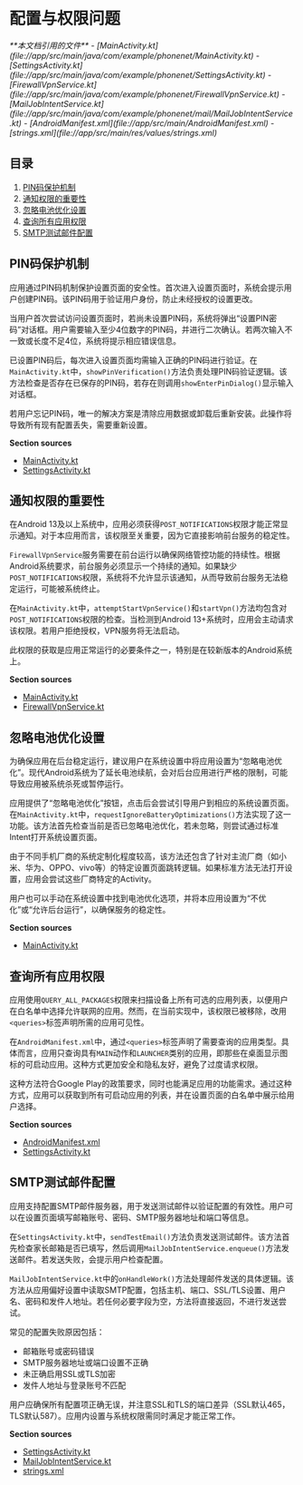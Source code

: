 # 配置与权限问题

<cite>
**本文档引用的文件**   
- [MainActivity.kt](file://app/src/main/java/com/example/phonenet/MainActivity.kt)
- [SettingsActivity.kt](file://app/src/main/java/com/example/phonenet/SettingsActivity.kt)
- [FirewallVpnService.kt](file://app/src/main/java/com/example/phonenet/FirewallVpnService.kt)
- [MailJobIntentService.kt](file://app/src/main/java/com/example/phonenet/mail/MailJobIntentService.kt)
- [AndroidManifest.xml](file://app/src/main/AndroidManifest.xml)
- [strings.xml](file://app/src/main/res/values/strings.xml)
</cite>

## 目录
1. [PIN码保护机制](#pin码保护机制)
2. [通知权限的重要性](#通知权限的重要性)
3. [忽略电池优化设置](#忽略电池优化设置)
4. [查询所有应用权限](#查询所有应用权限)
5. [SMTP测试邮件配置](#smtp测试邮件配置)

## PIN码保护机制

应用通过PIN码机制保护设置页面的安全性。首次进入设置页面时，系统会提示用户创建PIN码。该PIN码用于验证用户身份，防止未经授权的设置更改。

当用户首次尝试访问设置页面时，若尚未设置PIN码，系统将弹出“设置PIN密码”对话框。用户需要输入至少4位数字的PIN码，并进行二次确认。若两次输入不一致或长度不足4位，系统将提示相应错误信息。

已设置PIN码后，每次进入设置页面均需输入正确的PIN码进行验证。在`MainActivity.kt`中，`showPinVerification()`方法负责处理PIN码验证逻辑。该方法检查是否存在已保存的PIN码，若存在则调用`showEnterPinDialog()`显示输入对话框。

若用户忘记PIN码，唯一的解决方案是清除应用数据或卸载后重新安装。此操作将导致所有现有配置丢失，需要重新设置。

**Section sources**
- [MainActivity.kt](file://app/src/main/java/com/example/phonenet/MainActivity.kt#L170-L202)
- [SettingsActivity.kt](file://app/src/main/java/com/example/phonenet/SettingsActivity.kt#L130-L181)

## 通知权限的重要性

在Android 13及以上系统中，应用必须获得`POST_NOTIFICATIONS`权限才能正常显示通知。对于本应用而言，该权限至关重要，因为它直接影响前台服务的稳定性。

`FirewallVpnService`服务需要在前台运行以确保网络管控功能的持续性。根据Android系统要求，前台服务必须显示一个持续的通知。如果缺少`POST_NOTIFICATIONS`权限，系统将不允许显示该通知，从而导致前台服务无法稳定运行，可能被系统终止。

在`MainActivity.kt`中，`attemptStartVpnService()`和`startVpn()`方法均包含对`POST_NOTIFICATIONS`权限的检查。当检测到Android 13+系统时，应用会主动请求该权限。若用户拒绝授权，VPN服务将无法启动。

此权限的获取是应用正常运行的必要条件之一，特别是在较新版本的Android系统上。

**Section sources**
- [MainActivity.kt](file://app/src/main/java/com/example/phonenet/MainActivity.kt#L82-L85)
- [FirewallVpnService.kt](file://app/src/main/java/com/example/phonenet/FirewallVpnService.kt#L319-L359)

## 忽略电池优化设置

为确保应用在后台稳定运行，建议用户在系统设置中将应用设置为“忽略电池优化”。现代Android系统为了延长电池续航，会对后台应用进行严格的限制，可能导致应用被系统杀死或暂停运行。

应用提供了“忽略电池优化”按钮，点击后会尝试引导用户到相应的系统设置页面。在`MainActivity.kt`中，`requestIgnoreBatteryOptimizations()`方法实现了这一功能。该方法首先检查当前是否已忽略电池优化，若未忽略，则尝试通过标准Intent打开系统设置页面。

由于不同手机厂商的系统定制化程度较高，该方法还包含了针对主流厂商（如小米、华为、OPPO、vivo等）的特定设置页面跳转逻辑。如果标准方法无法打开设置，应用会尝试这些厂商特定的Activity。

用户也可以手动在系统设置中找到电池优化选项，并将本应用设置为“不优化”或“允许后台运行”，以确保服务的稳定性。

**Section sources**
- [MainActivity.kt](file://app/src/main/java/com/example/phonenet/MainActivity.kt#L294-L486)

## 查询所有应用权限

应用使用`QUERY_ALL_PACKAGES`权限来扫描设备上所有可选的应用列表，以便用户在白名单中选择允许联网的应用。然而，在当前实现中，该权限已被移除，改用`<queries>`标签声明所需的应用可见性。

在`AndroidManifest.xml`中，通过`<queries>`标签声明了需要查询的应用类型。具体而言，应用只查询具有`MAIN`动作和`LAUNCHER`类别的应用，即那些在桌面显示图标的可启动应用。这种方式更加安全和隐私友好，避免了过度请求权限。

这种方法符合Google Play的政策要求，同时也能满足应用的功能需求。通过这种方式，应用可以获取到所有可启动应用的列表，并在设置页面的白名单中展示给用户选择。

**Section sources**
- [AndroidManifest.xml](file://app/src/main/AndroidManifest.xml#L1-L27)
- [SettingsActivity.kt](file://app/src/main/java/com/example/phonenet/SettingsActivity.kt#L183-L210)

## SMTP测试邮件配置

应用支持配置SMTP邮件服务器，用于发送测试邮件以验证配置的有效性。用户可以在设置页面填写邮箱账号、密码、SMTP服务器地址和端口等信息。

在`SettingsActivity.kt`中，`sendTestEmail()`方法负责发送测试邮件。该方法首先检查家长邮箱是否已填写，然后调用`MailJobIntentService.enqueue()`方法发送邮件。若发送失败，会提示用户检查配置。

`MailJobIntentService.kt`中的`onHandleWork()`方法处理邮件发送的具体逻辑。该方法从应用偏好设置中读取SMTP配置，包括主机、端口、SSL/TLS设置、用户名、密码和发件人地址。若任何必要字段为空，方法将直接返回，不进行发送尝试。

常见的配置失败原因包括：
- 邮箱账号或密码错误
- SMTP服务器地址或端口设置不正确
- 未正确启用SSL或TLS加密
- 发件人地址与登录账号不匹配

用户应确保所有配置项正确无误，并注意SSL和TLS的端口差异（SSL默认465，TLS默认587）。应用内设置与系统权限需同时满足才能正常工作。

**Section sources**
- [SettingsActivity.kt](file://app/src/main/java/com/example/phonenet/SettingsActivity.kt#L212-L234)
- [MailJobIntentService.kt](file://app/src/main/java/com/example/phonenet/mail/MailJobIntentService.kt#L28-L91)
- [strings.xml](file://app/src/main/res/values/strings.xml#L23-L31)